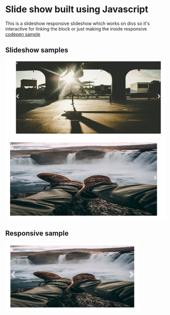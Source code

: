 # Slide show built using Javascript

This is a slideshow responsive slideshow which works on divs so it's interactive for linking the block or just making the inside responsive [codepen sample](https://codepen.io/queflojera/details/gqBmoQ)


## Slideshow samples


![sample #1](https://github.com/angelparkour499/javascript-slideshow/blob/master/Slideshow_sample.png)
![sample #2](https://github.com/angelparkour499/javascript-slideshow/blob/master/Slideshow_sample%232.png)


## Responsive sample
![sample #3](https://github.com/angelparkour499/javascript-slideshow/blob/master/Slideshow_sample%233.png)
